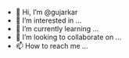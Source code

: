 - 👋 Hi, I’m @gujarkar
- 👀 I’m interested in ...
- 🌱 I’m currently learning ...
- 💞️ I’m looking to collaborate on ...
- 📫 How to reach me ...

<!---
gujarkar/gujarkar is a ✨ special ✨ repository because its `README.md` (this file) appears on your GitHub profile.
You can click the Preview link to take a look at your changes.
--->
